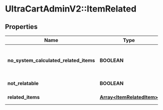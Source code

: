 # UltraCartAdminV2::ItemRelated

## Properties
Name | Type | Description | Notes
------------ | ------------- | ------------- | -------------
**no_system_calculated_related_items** | **BOOLEAN** | True to suppress system calculated relationships | [optional] 
**not_relatable** | **BOOLEAN** | Not relatable | [optional] 
**related_items** | [**Array&lt;ItemRelatedItem&gt;**](ItemRelatedItem.md) | Related items | [optional] 


